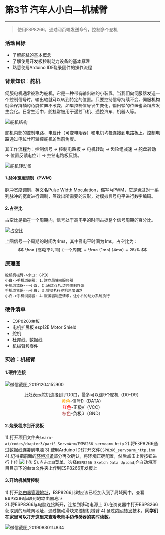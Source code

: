 # 第3节 汽车人小白—机械臂

---

>使用ESP8266，通过网页端发送命令，控制多个舵机

### 活动目标

- 了解舵机的基本概念
- 了解使用开发板控制动力设备的基本原理
- 熟悉使用Arduino IDE烧录固件的操作流程

### 背景知识：舵机

伺服电机通常被称为舵机，它是一种带有输出轴的小装置。当我们向伺服器发送一个控制信号时，输出轴就可以转到特定的位置。只要控制信号持续不变，伺服机构就会保持轴的角度位置不改变。如果控制信号发生变化，输出轴的位置也会相应发生变化。日常生活中，舵机常被用于遥控飞机、遥控汽车、机器人等。

![舵机结构](https://md.hass.live/niji/2019-05-27-%E8%88%B5%E6%9C%BA%E6%8B%86%E8%A7%A3.jpg)

舵机内部的控制电路、电位计（可变电阻器）和电机均被连接到电路板上。控制电路通过电位计可监控舵机的当前角度。  

其工作流程为：控制信号 → 控制电路板 → 电机转动 → 齿轮组减速 → 舵盘转动 → 位置反馈电位计 → 控制电路板反馈。

![舵机转动图](https://md.hass.live/niji/2019-05-27-SERVO.gif)

#### 1.脉冲宽度调制（PWM）

脉冲宽度调制，英文名Pulse Width Modulation，缩写为PWM，它是通过对一系列脉冲的宽度进行调制，等效出所需要的波形，对模拟信号电平进行数字编码。

#### 2.占空比

占空比是指在一个周期内，信号处于高电平的时间占据整个信号周期的百分比。

![占空比](https://md.hass.live/niji/2019-05-27-Xnip2019-05-27_09-37-35.png)

上图信号一个周期的时间为4ms，其中高电平时间为1ms。占空比为：$$ \frac {高电平时间} {一个周期} = \frac {1ms} {4ms} = 25\% $$

### 原理图

``` sequence
舵机机械臂->小白: GPIO
小白->手机浏览器: 1.建立局域网服务器
手机浏览器-->小白: 2.通过WiFi访问控制界面
手机浏览器-->小白: 3.提交执行舵机角度请求
小白->手机浏览器: 4.服务器响应请求，让小白的动力系统执行
```

### 硬件清单

- ESP8266主板
- 电机扩展板 esp12E Motor Shield
- 舵机
- 杜邦线、数据线
- 机械臂和零件

### 实验：机械臂

#### 1.硬件连接

![微信截图_20191204152900](https://md.hass.live/%E5%BE%AE%E4%BF%A1%E6%88%AA%E5%9B%BE_20191204152900.png)
<center>此处表示舵机连接到了D0口，最多可以连9个舵机（D0-D9）<br>
<font color=orange>黄色</font>-信号D（DATA）<br>
<font color=red>红色</font>-正极V（VCC）<br>
<font color=brown>棕色</font>-负极G（GND）<br>
</center>

#### 2.烧录程序到开发板

1).打开项目文件夹`learn-ai/codes/chapter3/part3_ServoArm/ESP8266_servoarm_http`
2).将ESP8266通过数据线连接到电脑
3).使用Arduino IDE打开文件`ESP8266_servoarm_http.ino`
4).记得把前面的[环境准备](#setup-2)部分再次确认，将环境正确配置，然后点击上传按钮进行上传
![上传](https://md.hass.live/niji/2019-05-08-Xnip2019-05-08_10-15-02.png?imageView2/0/interlace/1/q/46|imageslim)
5).点击`工具`菜单，选择`ESP8266 Sketch Data Upload`,会自动将项目目录下的data文件夹上传到ESP8266开发板上

#### 3.开始机械臂控制

1).打开[路由器管理地址](http://192.168.123.1)，ESP8266此时应该已经加入到了局域网中，查看ESP8266获取到的路由器地址  
2).将ESP8266与电脑连接断开，连接到移动电源上
3).在浏览器中打开ESP8266获取到的局域网地址，通过拖动滑块来控制机械臂
4).通过[内网转发](https://github.com/fatedier/frp/blob/master/README_zh.md)技术，**同学们在家里可以[打开这里](http://hass.live:9035)来查看老师手边传感器的实时读数。**

![微信截图_20190830114834](https://md.hass.live/%E5%BE%AE%E4%BF%A1%E6%88%AA%E5%9B%BE_20190830114834.png)
